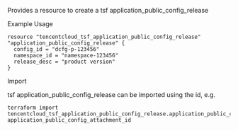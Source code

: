 Provides a resource to create a tsf application_public_config_release

Example Usage

```hcl
resource "tencentcloud_tsf_application_public_config_release" "application_public_config_release" {
  config_id = "dcfg-p-123456"
  namespace_id = "namespace-123456"
  release_desc = "product version"
}
```

Import

tsf application_public_config_release can be imported using the id, e.g.

```
terraform import tencentcloud_tsf_application_public_config_release.application_public_config_release application_public_config_attachment_id
```